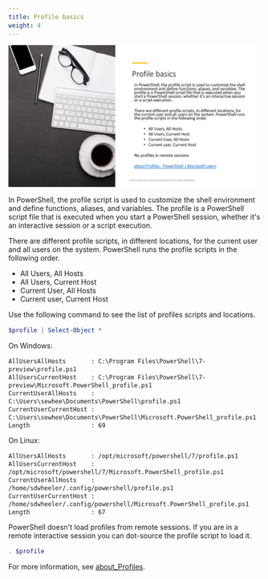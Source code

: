 ```yaml
---
title: Profile basics
weight: 4
---
```

<!-- markdownlint-disable MD041 -->
![Profile basics](./Slide04.png)

In PowerShell, the profile script is used to customize the shell environment and define functions,
aliases, and variables. The profile is a PowerShell script file that is executed when you start a
PowerShell session, whether it's an interactive session or a script execution.

There are different profile scripts, in different locations, for the current user and all users on
the system. PowerShell runs the profile scripts in the following order.

- All Users, All Hosts
- All Users, Current Host
- Current User, All Hosts
- Current user, Current Host

Use the following command to see the list of profiles scripts and locations.

```powershell
$profile | Select-Object *
```

On Windows:

```Output
AllUsersAllHosts       : C:\Program Files\PowerShell\7-preview\profile.ps1
AllUsersCurrentHost    : C:\Program Files\PowerShell\7-preview\Microsoft.PowerShell_profile.ps1
CurrentUserAllHosts    : C:\Users\sewhee\Documents\PowerShell\profile.ps1
CurrentUserCurrentHost : C:\Users\sewhee\Documents\PowerShell\Microsoft.PowerShell_profile.ps1
Length                 : 69
```

On Linux:

```Output
AllUsersAllHosts       : /opt/microsoft/powershell/7/profile.ps1
AllUsersCurrentHost    : /opt/microsoft/powershell/7/Microsoft.PowerShell_profile.ps1
CurrentUserAllHosts    : /home/sdwheeler/.config/powershell/profile.ps1
CurrentUserCurrentHost : /home/sdwheeler/.config/powershell/Microsoft.PowerShell_profile.ps1
Length                 : 67
```
PowerShell doesn't load profiles from remote sessions. If you are in a remote interactive session
you can dot-source the profile script to load it.

```powershell
. $profile
```

For more information, see [about_Profiles](https://learn.microsoft.com/powershell/module/microsoft.powershell.core/about/about_profiles).
